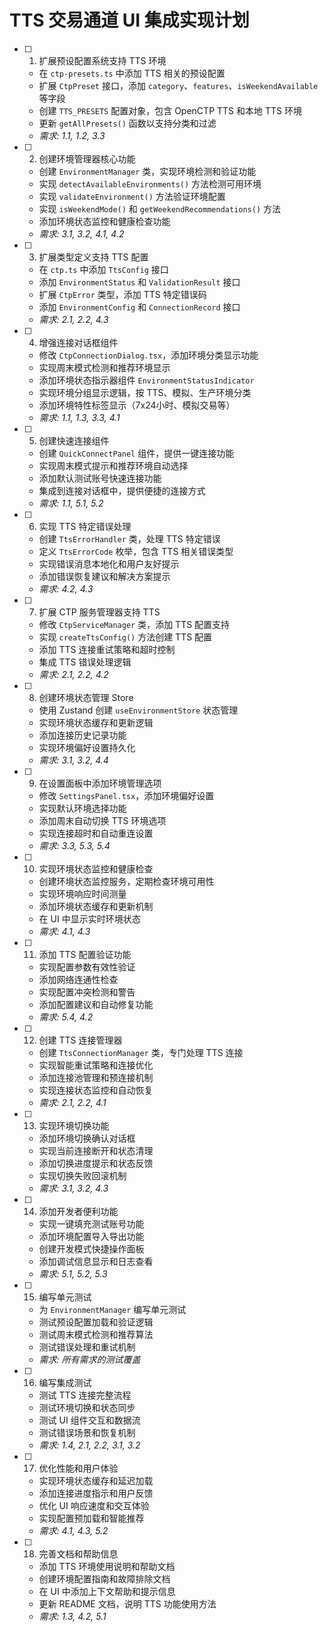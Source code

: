 # TTS 交易通道 UI 集成实现计划

- [ ] 1. 扩展预设配置系统支持 TTS 环境
  - 在 `ctp-presets.ts` 中添加 TTS 相关的预设配置
  - 扩展 `CtpPreset` 接口，添加 `category`、`features`、`isWeekendAvailable` 等字段
  - 创建 `TTS_PRESETS` 配置对象，包含 OpenCTP TTS 和本地 TTS 环境
  - 更新 `getAllPresets()` 函数以支持分类和过滤
  - _需求: 1.1, 1.2, 3.3_

- [ ] 2. 创建环境管理器核心功能
  - 创建 `EnvironmentManager` 类，实现环境检测和验证功能
  - 实现 `detectAvailableEnvironments()` 方法检测可用环境
  - 实现 `validateEnvironment()` 方法验证环境配置
  - 实现 `isWeekendMode()` 和 `getWeekendRecommendations()` 方法
  - 添加环境状态监控和健康检查功能
  - _需求: 3.1, 3.2, 4.1, 4.2_

- [ ] 3. 扩展类型定义支持 TTS 配置
  - 在 `ctp.ts` 中添加 `TtsConfig` 接口
  - 添加 `EnvironmentStatus` 和 `ValidationResult` 接口
  - 扩展 `CtpError` 类型，添加 TTS 特定错误码
  - 添加 `EnvironmentConfig` 和 `ConnectionRecord` 接口
  - _需求: 2.1, 2.2, 4.3_

- [ ] 4. 增强连接对话框组件
  - 修改 `CtpConnectionDialog.tsx`，添加环境分类显示功能
  - 实现周末模式检测和推荐环境显示
  - 添加环境状态指示器组件 `EnvironmentStatusIndicator`
  - 实现环境分组显示逻辑，按 TTS、模拟、生产环境分类
  - 添加环境特性标签显示（7x24小时、模拟交易等）
  - _需求: 1.1, 1.3, 3.3, 4.1_

- [ ] 5. 创建快速连接组件
  - 创建 `QuickConnectPanel` 组件，提供一键连接功能
  - 实现周末模式提示和推荐环境自动选择
  - 添加默认测试账号快速连接功能
  - 集成到连接对话框中，提供便捷的连接方式
  - _需求: 1.1, 5.1, 5.2_

- [ ] 6. 实现 TTS 特定错误处理
  - 创建 `TtsErrorHandler` 类，处理 TTS 特定错误
  - 定义 `TtsErrorCode` 枚举，包含 TTS 相关错误类型
  - 实现错误消息本地化和用户友好提示
  - 添加错误恢复建议和解决方案提示
  - _需求: 4.2, 4.3_

- [ ] 7. 扩展 CTP 服务管理器支持 TTS
  - 修改 `CtpServiceManager` 类，添加 TTS 配置支持
  - 实现 `createTtsConfig()` 方法创建 TTS 配置
  - 添加 TTS 连接重试策略和超时控制
  - 集成 TTS 错误处理逻辑
  - _需求: 2.1, 2.2, 4.2_

- [ ] 8. 创建环境状态管理 Store
  - 使用 Zustand 创建 `useEnvironmentStore` 状态管理
  - 实现环境状态缓存和更新逻辑
  - 添加连接历史记录功能
  - 实现环境偏好设置持久化
  - _需求: 3.1, 3.2, 4.4_

- [ ] 9. 在设置面板中添加环境管理选项
  - 修改 `SettingsPanel.tsx`，添加环境偏好设置
  - 实现默认环境选择功能
  - 添加周末自动切换 TTS 环境选项
  - 实现连接超时和自动重连设置
  - _需求: 3.3, 5.3, 5.4_

- [ ] 10. 实现环境状态监控和健康检查
  - 创建环境状态监控服务，定期检查环境可用性
  - 实现环境响应时间测量
  - 添加环境状态缓存和更新机制
  - 在 UI 中显示实时环境状态
  - _需求: 4.1, 4.3_

- [ ] 11. 添加 TTS 配置验证功能
  - 实现配置参数有效性验证
  - 添加网络连通性检查
  - 实现配置冲突检测和警告
  - 添加配置建议和自动修复功能
  - _需求: 5.4, 4.2_

- [ ] 12. 创建 TTS 连接管理器
  - 创建 `TtsConnectionManager` 类，专门处理 TTS 连接
  - 实现智能重试策略和连接优化
  - 添加连接池管理和预连接机制
  - 实现连接状态监控和自动恢复
  - _需求: 2.1, 2.2, 4.1_

- [ ] 13. 实现环境切换功能
  - 添加环境切换确认对话框
  - 实现当前连接断开和状态清理
  - 添加切换进度提示和状态反馈
  - 实现切换失败回滚机制
  - _需求: 3.1, 3.2, 4.3_

- [ ] 14. 添加开发者便利功能
  - 实现一键填充测试账号功能
  - 添加环境配置导入导出功能
  - 创建开发模式快捷操作面板
  - 添加调试信息显示和日志查看
  - _需求: 5.1, 5.2, 5.3_

- [ ] 15. 编写单元测试
  - 为 `EnvironmentManager` 编写单元测试
  - 测试预设配置加载和验证逻辑
  - 测试周末模式检测和推荐算法
  - 测试错误处理和重试机制
  - _需求: 所有需求的测试覆盖_

- [ ] 16. 编写集成测试
  - 测试 TTS 连接完整流程
  - 测试环境切换和状态同步
  - 测试 UI 组件交互和数据流
  - 测试错误场景和恢复机制
  - _需求: 1.4, 2.1, 2.2, 3.1, 3.2_

- [ ] 17. 优化性能和用户体验
  - 实现环境状态缓存和延迟加载
  - 添加连接进度指示和用户反馈
  - 优化 UI 响应速度和交互体验
  - 实现配置预加载和智能推荐
  - _需求: 4.1, 4.3, 5.2_

- [ ] 18. 完善文档和帮助信息
  - 添加 TTS 环境使用说明和帮助文档
  - 创建环境配置指南和故障排除文档
  - 在 UI 中添加上下文帮助和提示信息
  - 更新 README 文档，说明 TTS 功能使用方法
  - _需求: 1.3, 4.2, 5.1_